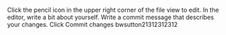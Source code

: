 Click the  pencil icon in the upper right corner of the file view to edit.
In the editor, write a bit about yourself.
Write a commit message that describes your changes.
Click Commit changes bwsutton21312312312
